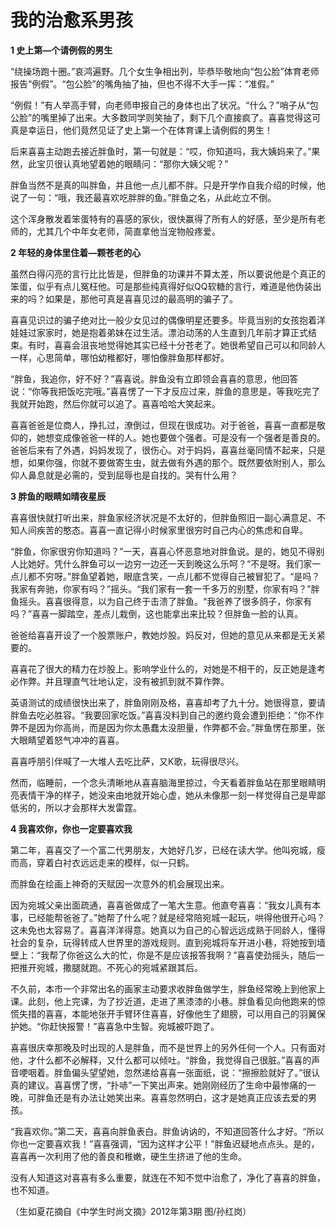 # 我的治愈系男孩

**1 史上第—个请例假的男生**

“绕操场跑十圈。”哀鸿遍野。几个女生争相出列，毕恭毕敬地向“包公脸”体育老师报告“例假”。“包公脸”的嘴角抽了抽，但也不得不大手一挥：“准假。”

“例假！”有人举高手臂，向老师申报自己的身体也出了状况。“什么？”哨子从“包公脸”的嘴里掉了出来。大多数同学则笑抽了，剩下几个直接疯了。喜喜觉得这可真是幸运日，他们竟然见证了史上第一个在体育课上请例假的男生！

后来喜喜主动跑去接近胖鱼时，第一句就是：“哎，你知道吗，我大姨妈来了。”果然，此宝贝很认真地望着她的眼睛问：“那你大姨父呢？”

胖鱼当然不是真的叫胖鱼，并且他一点儿都不胖。只是开学作自我介绍的时候，他说了一句：“哦，我还最喜欢吃胖胖的鱼。”胖鱼之名，从此屹立不倒。

这个浑身散发着笨蛋特有的喜感的家伙，很快赢得了所有人的好感，至少是所有老师的，尤其几个中年女老师，简直拿他当宠物般疼爱。

**2 年轻的身体里住着—颗苍老的心**

虽然白得闪亮的言行比比皆是，但胖鱼的功课并不算太差，所以要说他是个真正的笨蛋，似乎有点儿冤枉他。可是那些纯真得好似QQ软糖的言行，难道是他伪装出来的吗？如果是，那他可真是喜喜见过的最高明的骗子了。

喜喜见识过的骗子绝对比一般少女见过的偶像明星还要多。毕竟当别的女孩抱着洋娃娃过家家时，她是抱着弟妹在过生活。漂泊动荡的人生直到几年前才算正式结束。有时，喜喜会沮丧地觉得她其实已经十分苍老了。她很希望自己可以和同龄人一样，心思简单，哪怕幼稚都好，哪怕像胖鱼那样都好。

“胖鱼，我追你，好不好？”喜喜说。胖鱼没有立即领会喜喜的意思，他回答说：“你等我把饭吃完哦。”喜喜愣了一下才反应过来，胖鱼的意思是，等我吃完了我就开始跑，然后你就可以追了。喜喜哈哈大笑起来。

喜喜爸爸是位商人，挣扎过，潦倒过，但现在很成功。对于爸爸，喜喜一直都是敬仰的，她想变成像爸爸一样的人。她也要做个强者。可是没有一个强者是善良的。爸爸后来有了外遇，妈妈发现了，很伤心。对于妈妈，喜喜丝毫同情不起来，只是想，如果你强，你就不要做寄生虫，就去做有外遇的那个。既然要依附别人，那么仰人鼻息就是必需的，受到屈辱也是自找的。哭有什么用？

**3 胖鱼的眼睛如晴夜星辰**

喜喜很快就打听出来，胖鱼家经济状况是不太好的，但胖鱼照旧一副心满意足、不知人间疾苦的憨态。喜喜一直记得小时候家里很穷时自己内心的焦虑和自卑。

“胖鱼，你家很穷你知道吗？”一天，喜喜心怀恶意地对胖鱼说。是的，她见不得别人比她好。凭什么胖鱼可以一边穷一边还一天到晚这么乐呵？“不是呀。我们家一点儿都不穷呀。”胖鱼望着她，眼底含笑，一点儿都不觉得自己被冒犯了。“是吗？我家有奔驰，你家有吗？”摇头。“我们家有一套一千多万的别墅，你家有吗？”胖鱼摇头。喜喜很得意，以为自己终于击溃了胖鱼。“我爸养了很多鸽子，你家有吗？”喜喜一脚踏空，差点儿栽倒，这也能拿出来比较？但胖鱼一脸的认真。

爸爸给喜喜开设了一个股票账户，教她炒股。妈反对，但她的意见从来都是无关紧要的。

喜喜花了很大的精力在炒股上。影响学业什么的，对她是不相干的，反正她是逢考必作弊。并且理直气壮地认定，没有被抓到就不算作弊。

英语测试的成绩很快出来了，胖鱼刚刚及格，喜喜却考了九十分。她很得意，要请胖鱼去吃必胜容。“我要回家吃饭。”喜喜没料到自己的邀约竟会遭到拒绝：“你不作弊不是因为你高尚，而是因为你太愚蠢太没胆量，作弊都不会。”胖鱼愣在那里，张大眼睛望着怒气冲冲的喜喜。

喜喜呼朋引伴喊了一大堆人去吃比萨，又K歌，玩得很尽兴。

然而，临睡前，一个念头清晰地从喜喜脑海里掠过，今天看着胖鱼站在那里眼睛明亮表情干净的样子，她没来由地就开始心虚，她从未像那一刻一样觉得自己是卑鄙低劣的，所以才会那样大发雷霆。

**4 我喜欢你，你也一定要喜欢我**

第二年，喜喜交了一个富二代男朋友，大她好几岁，已经在读大学。他叫宛城，瘦而高，穿着白衬衣远远走来的模样，似一只鹤。

而胖鱼在绘画上神奇的天赋因一次意外的机会展现出来。

因为宛城父亲出面疏通，喜喜爸做成了一笔大生意。他直夸喜喜：“我女儿真有本事，已经能帮爸爸了。”她帮了什么呢？就是经常陪宛城一起玩，哄得他很开心吗？这未免也太容易了。喜喜洋洋得意。她真以为自己的心智远远成熟于同龄人，懂得社会的复杂，玩得转成人世界里的游戏规则。直到宛城将车开进小巷，将她按到墙壁上：“我帮了你爸这么大的忙，你是不是应该报答我啊？”喜喜使劲摇头，随后一把推开宛城，撒腿就跑。不死心的宛城紧跟其后。

不久前，本市一个非常出名的画家主动要求收胖鱼做学生，胖鱼经常晚上到他家上课。此刻，他上完课，为了抄近道，走进了黑漆漆的小巷。胖鱼看见向他跑来的惊慌失措的喜喜，本能地张开手臂环住喜喜，好像他生了翅膀，可以用自己的羽翼保护她。“你赶快报警！”喜喜急中生智。宛城被吓跑了。

喜喜很庆幸那晚及时出现的人是胖鱼，而不是世界上的另外任何一个人。只有面对他，才什么都不必解释，又什么都可以倾吐。“胖鱼，我觉得自己很脏。”喜喜的声音哽咽着。胖鱼偏头望望她，忽然递给喜喜一张面纸，说：“擦擦脸就好了。”很认真的建议。喜喜愣了愣，“扑哧”一下笑出声来。她刚刚经历了生命中最惨痛的一晚，可胖鱼还是有办法让她笑出来。喜喜忽然明白，这才是她真正应该去爱的男孩。

“我喜欢你。”第二天，喜喜向胖鱼表白。胖鱼讷讷的，不知道回答什么才好。“所以你也一定要喜欢我！”喜喜强调，“因为这样才公平！”胖鱼迟疑地点点头。是的，喜喜再一次利用了他的善良和稚嫩，硬生生挤进了他的生命。

没有人知道这对喜喜有多么重要，就连在不知不觉中治愈了，净化了喜喜的胖鱼，也不知道。

（生如夏花摘自《中学生时尚文摘》2012年第3期 图/孙红岗）